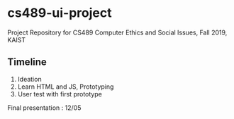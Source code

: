# cs489-ui-project

Project Repository for CS489 Computer Ethics and Social Issues, Fall 2019, KAIST

## Timeline

1. Ideation
2. Learn HTML and JS, Prototyping
3. User test with first prototype

Final presentation : 12/05
